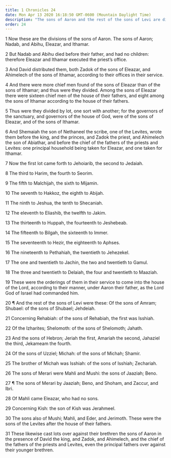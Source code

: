 ```yaml
---
title: 1 Chronicles 24
date: Mon Apr 13 2020 16:18:50 GMT-0600 (Mountain Daylight Time)
description: "The sons of Aaron and the rest of the sons of Levi are divided into groups and assigned their duties by lot."
order: 24
---
```


1 Now these are the divisions of the sons of Aaron. The sons of Aaron; Nadab, and Abihu, Eleazar, and Ithamar.

2 But Nadab and Abihu died before their father, and had no children: therefore Eleazar and Ithamar executed the priest’s office.

3 And David distributed them, both Zadok of the sons of Eleazar, and Ahimelech of the sons of Ithamar, according to their offices in their service.

4 And there were more chief men found of the sons of Eleazar than of the sons of Ithamar; and thus were they divided. Among the sons of Eleazar there were sixteen chief men of the house of their fathers, and eight among the sons of Ithamar according to the house of their fathers.

5 Thus were they divided by lot, one sort with another; for the governors of the sanctuary, and governors of the house of God, were of the sons of Eleazar, and of the sons of Ithamar.

6 And Shemaiah the son of Nethaneel the scribe, one of the Levites, wrote them before the king, and the princes, and Zadok the priest, and Ahimelech the son of Abiathar, and before the chief of the fathers of the priests and Levites: one principal household being taken for Eleazar, and one taken for Ithamar.

7 Now the first lot came forth to Jehoiarib, the second to Jedaiah.

8 The third to Harim, the fourth to Seorim.

9 The fifth to Malchijah, the sixth to Mijamin.

10 The seventh to Hakkoz, the eighth to Abijah.

11 The ninth to Jeshua, the tenth to Shecaniah.

12 The eleventh to Eliashib, the twelfth to Jakim.

13 The thirteenth to Huppah, the fourteenth to Jeshebeab.

14 The fifteenth to Bilgah, the sixteenth to Immer.

15 The seventeenth to Hezir, the eighteenth to Aphses.

16 The nineteenth to Pethahiah, the twentieth to Jehezekel.

17 The one and twentieth to Jachin, the two and twentieth to Gamul.

18 The three and twentieth to Delaiah, the four and twentieth to Maaziah.

19 These were the orderings of them in their service to come into the house of the Lord, according to their manner, under Aaron their father, as the Lord God of Israel had commanded him.

20 ¶ And the rest of the sons of Levi were these: Of the sons of Amram; Shubael: of the sons of Shubael; Jehdeiah.

21 Concerning Rehabiah: of the sons of Rehabiah, the first was Isshiah.

22 Of the Izharites; Shelomoth: of the sons of Shelomoth; Jahath.

23 And the sons of Hebron; Jeriah the first, Amariah the second, Jahaziel the third, Jekameam the fourth.

24 Of the sons of Uzziel; Michah: of the sons of Michah; Shamir.

25 The brother of Michah was Isshiah: of the sons of Isshiah; Zechariah.

26 The sons of Merari were Mahli and Mushi: the sons of Jaaziah; Beno.

27 ¶ The sons of Merari by Jaaziah; Beno, and Shoham, and Zaccur, and Ibri.

28 Of Mahli came Eleazar, who had no sons.

29 Concerning Kish: the son of Kish was Jerahmeel.

30 The sons also of Mushi; Mahli, and Eder, and Jerimoth. These were the sons of the Levites after the house of their fathers.

31 These likewise cast lots over against their brethren the sons of Aaron in the presence of David the king, and Zadok, and Ahimelech, and the chief of the fathers of the priests and Levites, even the principal fathers over against their younger brethren.
